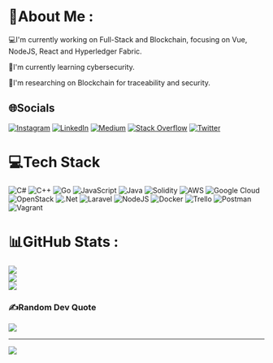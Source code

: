 # 💫About Me :
💻I'm currently working on Full-Stack and Blockchain, focusing on Vue, NodeJS, React and Hyperledger Fabric.

🌱I'm currently learning cybersecurity.

🔭I'm researching on Blockchain for traceability and security.

## 🌐Socials
[![Instagram](https://img.shields.io/badge/Instagram-%23E4405F.svg?logo=Instagram&logoColor=white)](https://instagram.com/eldanielain) [![LinkedIn](https://img.shields.io/badge/LinkedIn-%230077B5.svg?logo=linkedin&logoColor=white)](https://linkedin.com/in/daniel-diaz-lajara) [![Medium](https://img.shields.io/badge/Medium-12100E?logo=medium&logoColor=white)](https://medium.com/@danieldiazlajara) [![Stack Overflow](https://img.shields.io/badge/-Stackoverflow-FE7A16?logo=stack-overflow&logoColor=white)](https://stackoverflow.com/users/15800034) [![Twitter](https://img.shields.io/badge/Twitter-%231DA1F2.svg?logo=Twitter&logoColor=white)](https://twitter.com/daniel_lajara) 

# 💻Tech Stack
![C#](https://img.shields.io/badge/c%23-%23239120.svg?style=for-the-badge&logo=c-sharp&logoColor=white) ![C++](https://img.shields.io/badge/c++-%2300599C.svg?style=for-the-badge&logo=c%2B%2B&logoColor=white) ![Go](https://img.shields.io/badge/go-%2300ADD8.svg?style=for-the-badge&logo=go&logoColor=white) ![JavaScript](https://img.shields.io/badge/javascript-%23323330.svg?style=for-the-badge&logo=javascript&logoColor=%23F7DF1E) ![Java](https://img.shields.io/badge/java-%23ED8B00.svg?style=for-the-badge&logo=java&logoColor=white) ![Solidity](https://img.shields.io/badge/Solidity-%23363636.svg?style=for-the-badge&logo=solidity&logoColor=white) ![AWS](https://img.shields.io/badge/AWS-%23FF9900.svg?style=for-the-badge&logo=amazon-aws&logoColor=white) ![Google Cloud](https://img.shields.io/badge/Google%20Cloud-%234285F4.svg?style=for-the-badge&logo=google-cloud&logoColor=white) ![OpenStack](https://img.shields.io/badge/Openstack-%23f01742.svg?style=for-the-badge&logo=openstack&logoColor=white) ![.Net](https://img.shields.io/badge/.NET-5C2D91?style=for-the-badge&logo=.net&logoColor=white) ![Laravel](https://img.shields.io/badge/laravel-%23FF2D20.svg?style=for-the-badge&logo=laravel&logoColor=white) ![NodeJS](https://img.shields.io/badge/node.js-6DA55F?style=for-the-badge&logo=node.js&logoColor=white) ![Docker](https://img.shields.io/badge/docker-%230db7ed.svg?style=for-the-badge&logo=docker&logoColor=white) ![Trello](https://img.shields.io/badge/Trello-%23026AA7.svg?style=for-the-badge&logo=Trello&logoColor=white) ![Postman](https://img.shields.io/badge/Postman-FF6C37?style=for-the-badge&logo=postman&logoColor=white) ![Vagrant](https://img.shields.io/badge/vagrant-%231563FF.svg?style=for-the-badge&logo=vagrant&logoColor=white)
# 📊GitHub Stats :
![](https://github-readme-stats.vercel.app/api?username=DanielDiazLajara&theme=city_light&hide_border=false&include_all_commits=false&count_private=true)<br/>
![](https://github-readme-streak-stats.herokuapp.com/?user=DanielDiazLajara&theme=city_light&hide_border=false)<br/>
![](https://github-readme-stats.vercel.app/api/top-langs/?username=DanielDiazLajara&theme=city_light&hide_border=false&include_all_commits=false&count_private=true&layout=compact)

### ✍️Random Dev Quote
![](https://quotes-github-readme.vercel.app/api?type=horizontal&theme=radical)

---
[![](https://visitcount.itsvg.in/api?id=DanielDiazLajara&icon=0&color=0)](https://visitcount.itsvg.in)
